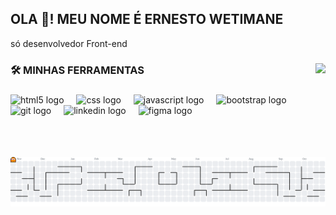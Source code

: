 <h2 align="left">OLA 👋! MEU NOME É ERNESTO WETIMANE</h2>
<P>só desenvolvedor Front-end</P>

###

<img align="right" height="150" src="https://media2.giphy.com/media/v1.Y2lkPTc5MGI3NjExdHNzdG1rYjh5ZGRoODFmYmRwbnNudzFvZWx3OW9rMHUyZGpwZml5dyZlcD12MV9pbnRlcm5hbF9naWZfYnlfaWQmY3Q9Zw/13HgwGsXF0aiGY/giphy.gif"  />

<h3 align="left">🛠 MINHAS FERRAMENTAS</h3>

###

<div align="left">
  <img src="https://cdn.jsdelivr.net/gh/devicons/devicon/icons/html5/html5-original.svg" height="40" alt="html5 logo"  />
  <img width="12" />
  <img src="https://cdn.jsdelivr.net/gh/devicons/devicon/icons/css3/css3-original.svg" height="40" alt="css logo"  />
  <img width="12" />
  <img src="https://cdn.jsdelivr.net/gh/devicons/devicon/icons/javascript/javascript-original.svg" height="40" alt="javascript logo"  />
  <img width="12" />
    <img src="https://cdn.jsdelivr.net/gh/devicons/devicon/icons/bootstrap/bootstrap-original.svg" height="50" alt="bootstrap logo"  />
  <img src="https://cdn.jsdelivr.net/gh/devicons/devicon/icons/git/git-original.svg" height="40" alt="git logo"  />
  <img width="12" />
  <img src="https://cdn.jsdelivr.net/gh/devicons/devicon/icons/linkedin/linkedin-original.svg" height="40" alt="linkedin logo"  />
  <img width="12" />
  <img src="https://cdn.jsdelivr.net/gh/devicons/devicon/icons/figma/figma-original.svg" height="40" alt="figma logo"  />
</div>

###



###

<picture>
  <source media="(prefers-color-scheme: dark)" srcset="https://raw.githubusercontent.com/Ernestowetimane/Ernestowetimane/output/pacman-contribution-graph-dark.svg">
  <source media="(prefers-color-scheme: light)" srcset="https://raw.githubusercontent.com/Ernestowetimane/Ernestowetimane/output/pacman-contribution-graph.svg">
  <img alt="pacman contribution graph" src="https://raw.githubusercontent.com/Ernestowetimane/Ernestowetimane/output/pacman-contribution-graph.svg">
</picture>


